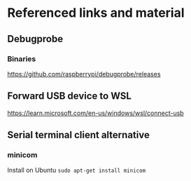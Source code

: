 # Referenced links and material
## Debugprobe
### Binaries
https://github.com/raspberrypi/debugprobe/releases

## Forward USB device to WSL
https://learn.microsoft.com/en-us/windows/wsl/connect-usb

## Serial terminal client alternative
### minicom
Install on Ubuntu
```sudo apt-get install minicom```


